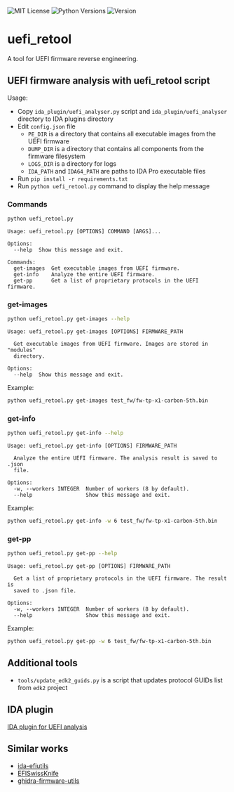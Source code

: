 ![MIT License](https://img.shields.io/apm/l/atomic-design-ui.svg)
![Python Versions](https://img.shields.io/pypi/pyversions/yt2mp3.svg)
![Version](https://img.shields.io/badge/version-1.2.0-blue)

# uefi_retool

A tool for UEFI firmware reverse engineering.

## UEFI firmware analysis with uefi_retool script

Usage:

 * Copy `ida_plugin/uefi_analyser.py` script and `ida_plugin/uefi_analyser` directory to IDA plugins directory
 * Edit `config.json` file
    - `PE_DIR` is a directory that contains all executable images from the UEFI firmware
    - `DUMP_DIR` is a directory that contains all components from the firmware filesystem
    - `LOGS_DIR` is a directory for logs
    - `IDA_PATH` and `IDA64_PATH` are paths to IDA Pro executable files
 * Run `pip install -r requirements.txt`
 * Run `python uefi_retool.py` command to display the help message

### Commands

```bash
python uefi_retool.py
```

```
Usage: uefi_retool.py [OPTIONS] COMMAND [ARGS]...

Options:
  --help  Show this message and exit.

Commands:
  get-images  Get executable images from UEFI firmware.
  get-info    Analyze the entire UEFI firmware.
  get-pp      Get a list of proprietary protocols in the UEFI firmware.
```

### get-images

```bash
python uefi_retool.py get-images --help
```

```
Usage: uefi_retool.py get-images [OPTIONS] FIRMWARE_PATH

  Get executable images from UEFI firmware. Images are stored in "modules"
  directory.

Options:
  --help  Show this message and exit.
```

Example:

```bash
python uefi_retool.py get-images test_fw/fw-tp-x1-carbon-5th.bin
```

### get-info

```bash
python uefi_retool.py get-info --help
```

```
Usage: uefi_retool.py get-info [OPTIONS] FIRMWARE_PATH

  Analyze the entire UEFI firmware. The analysis result is saved to .json
  file.

Options:
  -w, --workers INTEGER  Number of workers (8 by default).
  --help                 Show this message and exit.
```

Example:

```bash
python uefi_retool.py get-info -w 6 test_fw/fw-tp-x1-carbon-5th.bin
```

### get-pp

```bash
python uefi_retool.py get-pp --help
```

```
Usage: uefi_retool.py get-pp [OPTIONS] FIRMWARE_PATH

  Get a list of proprietary protocols in the UEFI firmware. The result is
  saved to .json file.

Options:
  -w, --workers INTEGER  Number of workers (8 by default).
  --help                 Show this message and exit.
```

Example:

```bash
python uefi_retool.py get-pp -w 6 test_fw/fw-tp-x1-carbon-5th.bin
```

## Additional tools

* `tools/update_edk2_guids.py` is a script that updates protocol GUIDs list from `edk2` project

## IDA plugin

[IDA plugin for UEFI analysis](https://github.com/yeggor/uefi_retool/tree/master/ida_plugin)

## Similar works

 * [ida-efiutils](https://github.com/snare/ida-efiutils)
 * [EFISwissKnife](https://github.com/gdbinit/EFISwissKnife)
 * [ghidra-firmware-utils](https://github.com/al3xtjames/ghidra-firmware-utils)
